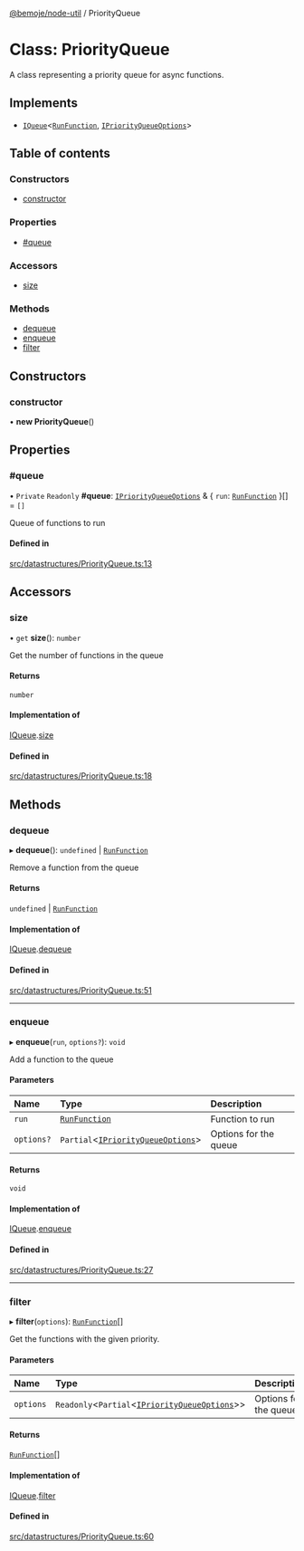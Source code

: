 [@bemoje/node-util](/docs/index.md) / PriorityQueue

# Class: PriorityQueue

A class representing a priority queue for async functions.

## Implements

- [`IQueue`](/docs/interfaces/IQueue.md)<[`RunFunction`](/docs/index.md#runfunction), [`IPriorityQueueOptions`](/docs/interfaces/IPriorityQueueOptions.md)\>

## Table of contents

### Constructors

- [constructor](/docs/classes/PriorityQueue.md#constructor)

### Properties

- [#queue](/docs/classes/PriorityQueue.md##queue)

### Accessors

- [size](/docs/classes/PriorityQueue.md#size)

### Methods

- [dequeue](/docs/classes/PriorityQueue.md#dequeue)
- [enqueue](/docs/classes/PriorityQueue.md#enqueue)
- [filter](/docs/classes/PriorityQueue.md#filter)

## Constructors

### constructor

• **new PriorityQueue**()

## Properties

### #queue

• `Private` `Readonly` **#queue**: [`IPriorityQueueOptions`](/docs/interfaces/IPriorityQueueOptions.md) & { `run`: [`RunFunction`](/docs/index.md#runfunction)  }[] = `[]`

Queue of functions to run

#### Defined in

[src/datastructures/PriorityQueue.ts:13](https://github.com/bemoje/bemoje-node-util/blob/3683199/src/datastructures/PriorityQueue.ts#L13)

## Accessors

### size

• `get` **size**(): `number`

Get the number of functions in the queue

#### Returns

`number`

#### Implementation of

[IQueue](/docs/interfaces/IQueue.md).[size](/docs/interfaces/IQueue.md#size)

#### Defined in

[src/datastructures/PriorityQueue.ts:18](https://github.com/bemoje/bemoje-node-util/blob/3683199/src/datastructures/PriorityQueue.ts#L18)

## Methods

### dequeue

▸ **dequeue**(): `undefined` \| [`RunFunction`](/docs/index.md#runfunction)

Remove a function from the queue

#### Returns

`undefined` \| [`RunFunction`](/docs/index.md#runfunction)

#### Implementation of

[IQueue](/docs/interfaces/IQueue.md).[dequeue](/docs/interfaces/IQueue.md#dequeue)

#### Defined in

[src/datastructures/PriorityQueue.ts:51](https://github.com/bemoje/bemoje-node-util/blob/3683199/src/datastructures/PriorityQueue.ts#L51)

___

### enqueue

▸ **enqueue**(`run`, `options?`): `void`

Add a function to the queue

#### Parameters

| Name | Type | Description |
| :------ | :------ | :------ |
| `run` | [`RunFunction`](/docs/index.md#runfunction) | Function to run |
| `options?` | `Partial`<[`IPriorityQueueOptions`](/docs/interfaces/IPriorityQueueOptions.md)\> | Options for the queue |

#### Returns

`void`

#### Implementation of

[IQueue](/docs/interfaces/IQueue.md).[enqueue](/docs/interfaces/IQueue.md#enqueue)

#### Defined in

[src/datastructures/PriorityQueue.ts:27](https://github.com/bemoje/bemoje-node-util/blob/3683199/src/datastructures/PriorityQueue.ts#L27)

___

### filter

▸ **filter**(`options`): [`RunFunction`](/docs/index.md#runfunction)[]

Get the functions with the given priority.

#### Parameters

| Name | Type | Description |
| :------ | :------ | :------ |
| `options` | `Readonly`<`Partial`<[`IPriorityQueueOptions`](/docs/interfaces/IPriorityQueueOptions.md)\>\> | Options for the queue |

#### Returns

[`RunFunction`](/docs/index.md#runfunction)[]

#### Implementation of

[IQueue](/docs/interfaces/IQueue.md).[filter](/docs/interfaces/IQueue.md#filter)

#### Defined in

[src/datastructures/PriorityQueue.ts:60](https://github.com/bemoje/bemoje-node-util/blob/3683199/src/datastructures/PriorityQueue.ts#L60)
